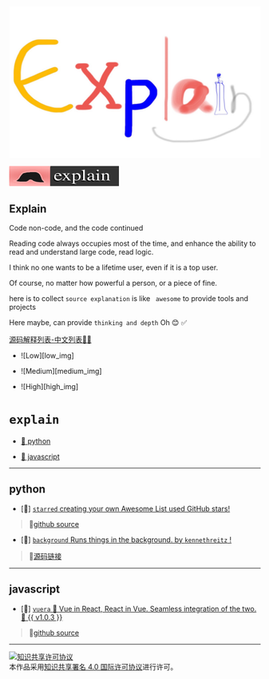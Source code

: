 ![Explain](./explain.jpg)

[![explain](./minilogo.svg)](https://github.com/chinanf-boy/Source-Explain)

## Explain 

Code non-code, and the code continued

Reading code always occupies most of the time, and enhance the ability to read and understand large code, read logic.

I think no one wants to be a lifetime user, even if it is a top user.

Of course, no matter how powerful a person, or a piece of fine.

here is to collect `` source explanation `` is like `` awesome`` to provide tools and projects

Here maybe, can provide `` thinking and depth `` Oh 😊 ✅ </s>

[源码解释列表-中文列表📖📖](./README.zh.md)

- ![Low][low_img]

- ![Medium][medium_img]

- ![High][high_img]


# ``explain``

- [📖 python](#python)

- [📖 javascript](#javascript)

---

## python

- [📖] [`starred` creating your own Awesome List used GitHub stars! ](https://github.com/chinanf-boy/explain-starred)

> 🔗[github source](https://github.com/maguowei/starred)

 - [📖] [`background` Runs things in the background. by `kennethreitz` !](https://github.com/chinanf-boy/explain-background)

> 🔗[源码链接](https://github.com/kennethreitz/background)

---

## javascript

- [📖] [`vuera` 👀 Vue in React, React in Vue. Seamless integration of the two. 👯 {{ v1.0.3 }}](https://github.com/chinanf-boy/explain-vuera)

> 🔗[github source](https://github.com/akxcv/vuera)

---

<a rel="license" href="http://creativecommons.org/licenses/by/4.0/"><img alt="知识共享许可协议" style="border-width:0" src="https://i.creativecommons.org/l/by/4.0/88x31.png" /></a><br />本作品采用<a rel="license" href="http://creativecommons.org/licenses/by/4.0/">知识共享署名 4.0 国际许可协议</a>进行许可。

